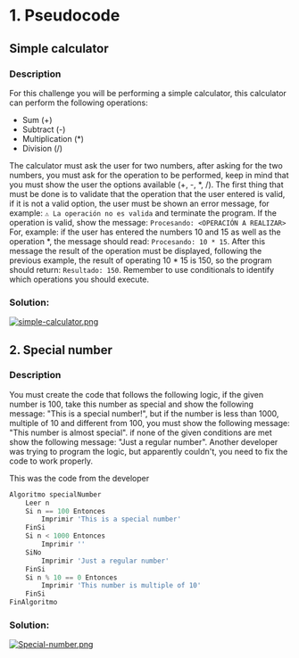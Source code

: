 # 1. Pseudocode

## Simple calculator

### Description

For this challenge you will be performing a simple calculator, this calculator can perform the following operations:

- Sum (+)
- Subtract (-)
- Multiplication (*)
- Division (/)

The calculator must ask the user for two numbers, after asking for the two numbers, you must ask for the operation to be performed, 
keep in mind that you must show the user the options available (+, -, *, /). The first thing that must be done is to validate that the 
operation that the user entered is valid, if it is not a valid option, the user must be shown an error message, 
for example: ```⚠️ La operación no es valida``` and terminate the program. If the operation is valid, 
show the message: ```Procesando: <OPERACIÓN A REALIZAR>``` For, example: if the user has entered the numbers 10 and 15 as well as the operation *, 
the message should read: ```Procesando: 10 * 15```. After this message the result of the operation must be displayed, following the previous example, 
the result of operating 10 * 15 is 150, so the program should return: ```Resultado: 150```. Remember to use conditionals to identify which operations you should execute.

### Solution:

[![simple-calculator.png](https://i.postimg.cc/kXh2NrN6/simple-calculator.png)](https://postimg.cc/qzyB0554)

## 2. Special number

### Description

You must create the code that follows the following logic, if the given number is 100, take this number as special and show the following message: 
"This is a special number!", but if the number is less than 1000, multiple of 10 and different from 100, you must show the following message: 
"This number is almost special". if none of the given conditions are met show the following message: "Just a regular number". 
Another developer was trying to program the logic, but apparently couldn't, you need to fix the code to work properly.

This was the code from the developer

``` Javascript
Algoritmo specialNumber
	Leer n
	Si n == 100 Entonces
		Imprimir 'This is a special number'
	FinSi
	Si n < 1000 Entonces
		Imprimir ''
	SiNo
		Imprimir 'Just a regular number'
	FinSi
	Si n % 10 == 0 Entonces
		Imprimir 'This number is multiple of 10'
	FinSi
FinAlgoritmo
```

### Solution:

[![Special-number.png](https://i.postimg.cc/tgGCD9sT/Special-number.png)](https://postimg.cc/SnVhxF7F)


